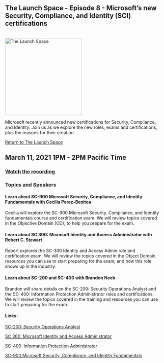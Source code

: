 ## The Launch Space - Episode 8 - Microsoft’s new  Security, Compliance, and Identity (SCI) certifications
<br/>
<img src="../media/LaunchSpace_Logo-Large_github.png" ant="launchspace logo" title="The Launch Space" width="250">

Microsoft recently announced new certifications for Security, Compliance, and Identity.  Join us as we explore the new roles, exams and certifications, plus the reasons for their creation

[Return to The Launch Space](../README.md)
<br/>

## March 11, 2021 1PM - 2PM Pacific Time

### [Watch the recording](https://youtu.be/tGJlJMLYm-A)

### Topics and Speakers

#### Learn about SC-900 Microsoft Security, Compliance, and Identity Fundamentals with Cecilia Perez-Benitoa
Cecilia will explore the SC-900 Microsoft Security, Compliance, and Identity fundamentals course and certification exam.  We will review topics covered in the Objective Domain (OD), to help you prepare for the exam.

#### Learn about SC 300: Microsoft Identity and Access Administrator with Robert C. Stewart
Robert explores the SC-300 Identity and Access Admin role and certification exam.  We will review the topics covered in the Object Domain, resources you can use to start preparing for the exam, and how this role shows up in the industry.

#### Learn about SC-200 and SC-400 with Brandon Neeb
Brandon will share details on the SC-200: Security Operations Analyst and the SC-400: Information Protection Administrator roles and certifications.  We will review the topics covered in the training and resources you can use to start preparing for the exam.

#### Links: 


[SC-200: Security Operations Analyst](https://cda.ms/20T)

[SC 300: Microsoft Identity and Access Administrator](https://cda.ms/20V)

[SC-400: Information Protection Administrator](https://cda.ms/20W)

[SC-900 Microsoft Security, Compliance, and Identity Fundamentals](https://cda.ms/20S)